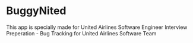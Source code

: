 # BuggyNited
This app is specially made for United Airlines Software Engineer Interview Preperation - Bug Tracking for United Airlines Software Team
